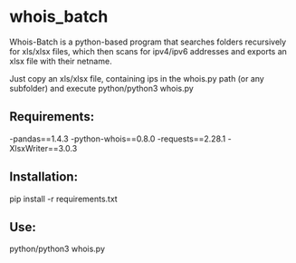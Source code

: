 # whois_batch
Whois-Batch is a python-based program that searches folders recursively for xls/xlsx files, which then scans for ipv4/ipv6 addresses and exports an xlsx file with their netname.

Just copy an xls/xlsx file, containing ips in the whois.py path (or any subfolder) and execute python/python3 whois.py

## **Requirements**:

-pandas==1.4.3
-python-whois==0.8.0
-requests==2.28.1
-XlsxWriter==3.0.3


## **Installation**:

pip install -r requirements.txt


## **Use**:

python/python3 whois.py

